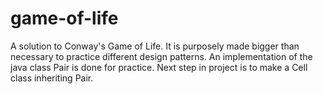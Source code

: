 # game-of-life

A solution to Conway's Game of Life. It is purposely made bigger than necessary to practice different design patterns. An implementation of the java class Pair is done for practice. Next step in project is to make a Cell class inheriting Pair.
